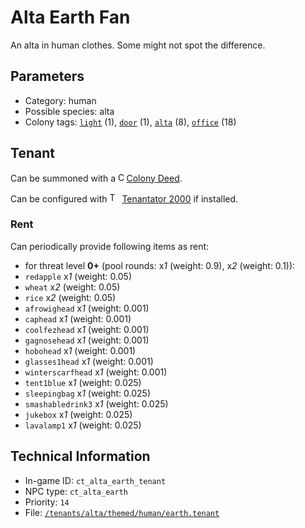 # Alta Earth Fan

An alta in human clothes. Some might not spot the difference.

## Parameters

- Category: human
- Possible species: alta
- Colony tags: [`light`](https://ceterai.github.io/MyEnternia/Wiki/Tags/Light) (1), [`door`](https://ceterai.github.io/MyEnternia/Wiki/Tags/Door) (1), [`alta`](https://ceterai.github.io/MyEnternia/Wiki/Tags/Alta) (8), [`office`](https://ceterai.github.io/MyEnternia/Wiki/Tags/Office) (18)

## Tenant

Can be summoned with a <img src="https://starbounder.org/mediawiki/images/9/93/Colony_Deed.gif" alt="Colony Deed icon" width="9.6" height="15"/> [Colony Deed](https://starbounder.org/Colony_Deed).

Can be configured with <img src="https://steamuserimages-a.akamaihd.net/ugc/920304477977773128/D47BB0FD18E520B722C013CEDE14AC017779D44C/" alt="Tenantator 2000 icon" width="16" height="16"/> [Tenantator 2000](https://steamcommunity.com/sharedfiles/filedetails/?id=1405753979) if installed.

### Rent

Can periodically provide following items as rent:

- for threat level **0+** (pool rounds: x*1* (weight: 0.9), x*2* (weight: 0.1)):
- `redapple` x*1* (weight: 0.05)
- `wheat` x*2* (weight: 0.05)
- `rice` x*2* (weight: 0.05)
- `afrowighead` x*1* (weight: 0.001)
- `caphead` x*1* (weight: 0.001)
- `coolfezhead` x*1* (weight: 0.001)
- `gagnosehead` x*1* (weight: 0.001)
- `hobohead` x*1* (weight: 0.001)
- `glasses1head` x*1* (weight: 0.001)
- `winterscarfhead` x*1* (weight: 0.001)
- `tent1blue` x*1* (weight: 0.025)
- `sleepingbag` x*1* (weight: 0.025)
- `smashabledrink3` x*1* (weight: 0.025)
- `jukebox` x*1* (weight: 0.025)
- `lavalamp1` x*1* (weight: 0.025)

## Technical Information

- In-game ID: `ct_alta_earth_tenant`
- NPC type: `ct_alta_earth`
- Priority: `14`
- File: [`/tenants/alta/themed/human/earth.tenant`](https://github.com/Ceterai/Enternia/blob/main/tenants/alta/themed/human/earth.tenant)
